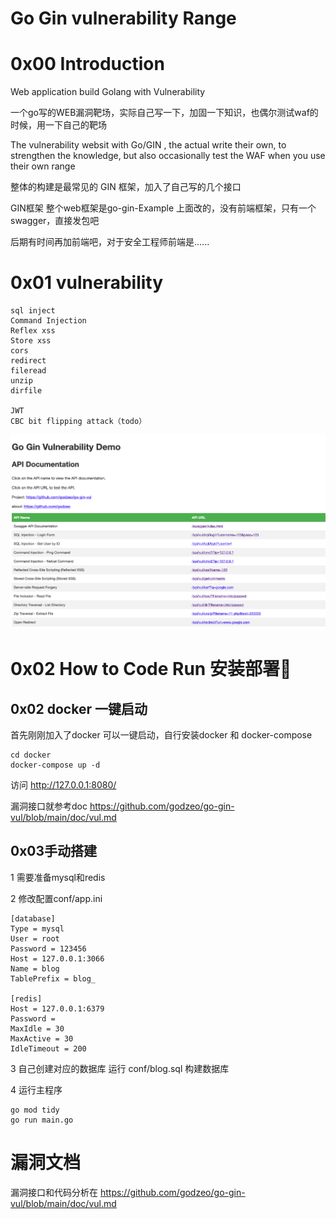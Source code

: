 # Go Gin vulnerability Range 

# 0x00 Introduction

Web application build Golang with Vulnerability

一个go写的WEB漏洞靶场，实际自己写一下，加固一下知识，也偶尔测试waf的时候，用一下自己的靶场

The vulnerability websit with Go/GIN , the actual write their own, to strengthen the knowledge, but also occasionally test the WAF when you use their own range

整体的构建是最常见的 GIN 框架，加入了自己写的几个接口

GIN框架 整个web框架是go-gin-Example 上面改的，没有前端框架，只有一个swagger，直接发包吧

后期有时间再加前端吧，对于安全工程师前端是......




# 0x01 vulnerability

```
sql inject
Command Injection
Reflex xss
Store xss
cors
redirect
fileread
unzip
dirfile

JWT
CBC bit flipping attack（todo）

```
![img.png](doc/img/img.png)

# 0x02 How to Code Run 安装部署🚀

## 0x02 docker 一键启动
首先刚刚加入了docker 可以一键启动，自行安装docker 和 docker-compose

```
cd docker
docker-compose up -d

```
访问 http://127.0.0.1:8080/  

漏洞接口就参考doc https://github.com/godzeo/go-gin-vul/blob/main/doc/vul.md


## 0x03手动搭建
1 需要准备mysql和redis

2 修改配置conf/app.ini
```
[database]
Type = mysql
User = root
Password = 123456
Host = 127.0.0.1:3066
Name = blog
TablePrefix = blog_

[redis]
Host = 127.0.0.1:6379
Password =
MaxIdle = 30
MaxActive = 30
IdleTimeout = 200
```

3 自己创建对应的数据库 运行 conf/blog.sql 构建数据库

4 运行主程序
```
go mod tidy
go run main.go
```

# 漏洞文档
漏洞接口和代码分析在
https://github.com/godzeo/go-gin-vul/blob/main/doc/vul.md
